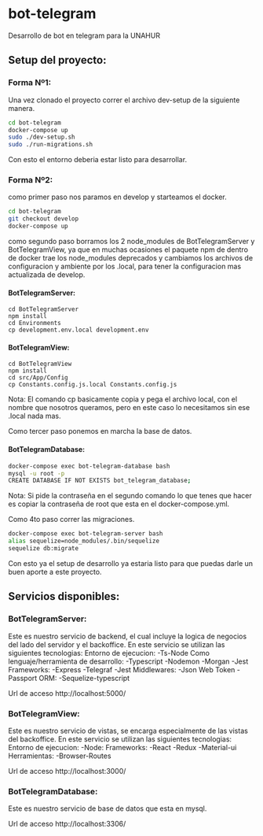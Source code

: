 # bot-telegram
Desarrollo de bot en telegram para la UNAHUR

## Setup del proyecto:

### Forma Nº1:

Una vez clonado el proyecto correr el archivo dev-setup de la siguiente manera.

```bash
cd bot-telegram
docker-compose up
sudo ./dev-setup.sh
sudo ./run-migrations.sh
```

Con esto el entorno deberia estar listo para desarrollar.

### Forma Nº2:

como primer paso nos paramos en develop y starteamos el docker.
```bash
cd bot-telegram
git checkout develop
docker-compose up
```

como segundo paso borramos los 2 node_modules de BotTelegramServer y BotTelegramView, ya que en muchas ocasiones el paquete npm de dentro de docker trae los node_modules deprecados y cambiamos los archivos de configuracion y ambiente por los .local, para tener la configuracion mas actualizada de develop.

#### BotTelegramServer:

```
cd BotTelegramServer
npm install
cd Environments
cp development.env.local development.env
```

#### BotTelegramView:

```
cd BotTelegramView
npm install
cd src/App/Config
cp Constants.config.js.local Constants.config.js
```

Nota: El comando cp basicamente copia y pega el archivo local, con el nombre que nosotros queramos, pero en este caso lo necesitamos sin ese .local nada mas.

Como tercer paso ponemos en marcha la base de datos.

#### BotTelegramDatabase:

```bash
docker-compose exec bot-telegram-database bash
mysql -u root -p
CREATE DATABASE IF NOT EXISTS bot_telegram_database;
```
Nota: Si pide la contraseña en el segundo comando lo que tenes que hacer es copiar la contraseña de root que esta en el docker-compose.yml.

Como 4to paso correr las migraciones.

```bash
docker-compose exec bot-telegram-server bash
alias sequelize=node_modules/.bin/sequelize
sequelize db:migrate
```

Con esto ya el setup de desarrollo ya estaria listo para que puedas darle un buen aporte a este proyecto.

## Servicios disponibles:

### BotTelegramServer:
Este es nuestro servicio de backend, el cual incluye la logica de negocios del lado del servidor y el backoffice.
En este servicio se utilizan las siguientes tecnologias:
  Entorno de ejecucion:
    -Ts-Node
  Como lenguaje/herramienta de desarrollo:
    -Typescript
    -Nodemon
    -Morgan
    -Jest
  Frameworks:
    -Express
    -Telegraf
    -Jest
  Middlewares:
    -Json Web Token
    -Passport
  ORM:
    -Sequelize-typescript

Url de acceso http://localhost:5000/

### BotTelegramView:
Este es nuestro servicio de vistas, se encarga especialmente de las vistas del backoffice.
En este servicio se utilizan las siguientes tecnologias:
  Entorno de ejecucion:
    -Node:
  Frameworks:
    -React
    -Redux
    -Material-ui
  Herramientas:
    -Browser-Routes

Url de acceso http://localhost:3000/

### BotTelegramDatabase:
Este es nuestro servicio de base de datos que esta en mysql.

Url de acceso http://localhost:3306/

